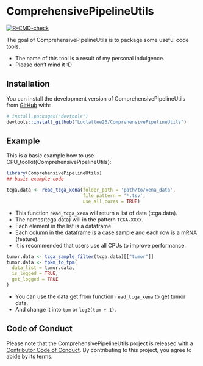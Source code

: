 
<!-- README.md is generated from README.Rmd. Please edit that file -->

# ComprehensivePipelineUtils

<!-- badges: start -->

[![R-CMD-check](https://github.com/Luolattee26/ComprehensivePipelineUtils/actions/workflows/R-CMD-check.yaml/badge.svg)](https://github.com/Luolattee26/ComprehensivePipelineUtils/actions/workflows/R-CMD-check.yaml)
<!-- badges: end -->

The goal of ComprehensivePipelineUtils is to package some useful code
tools.

- The name of this tool is a result of my personal indulgence.
- Please don’t mind it :D

## Installation

You can install the development version of ComprehensivePipelineUtils
from [GitHub](https://github.com/) with:

``` r
# install.packages("devtools")
devtools::install_github("Luolattee26/ComprehensivePipelineUtils")
```

## Example

This is a basic example how to use
CPU_toolkit(ComprehensivePipelineUtils):

``` r
library(ComprehensivePipelineUtils)
## basic example code
```

``` r
tcga.data <- read_tcga_xena(folder_path = 'path/to/xena_data',
                            file_pattern = '*.tsv',
                            use_all_cores = TRUE)
```

- This function `read_tcga_xena` will return a list of data (tcga.data).
- The names(tcga.data) will in the pattern `TCGA-XXXX`.
- Each element in the list is a dataframe.
- Each column in the dataframe is a case sample and each row is a mRNA
  (feature).
- It is recommended that users use all CPUs to improve performance.

``` r
tumor.data <- tcga_sample_filter(tcga.data)[["tumor"]]
tumor.data <- fpkm_to_tpm(
  data_list = tumor.data,
  is_logged = TRUE,
  get_logged = TRUE
)
```

- You can use the data get from function `read_tcga_xena` to get tumor
  data.
- And change it into `tpm` or `log2(tpm + 1)`.

## Code of Conduct

Please note that the ComprehensivePipelineUtils project is released with
a [Contributor Code of
Conduct](https://contributor-covenant.org/version/2/1/CODE_OF_CONDUCT.html).
By contributing to this project, you agree to abide by its terms.
